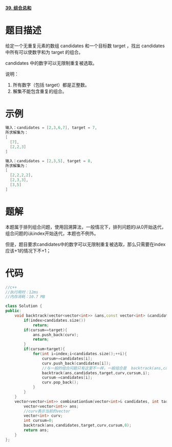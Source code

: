 #### [39. 组合总和](https://leetcode-cn.com/problems/combination-sum/)

# 题目描述

给定一个无重复元素的数组 candidates 和一个目标数 target ，找出 candidates 中所有可以使数字和为 target 的组合。

candidates 中的数字可以无限制重复被选取。

说明：

1. 所有数字（包括 target）都是正整数。
2. 解集不能包含重复的组合。 

# 示例

```c++
输入：candidates = [2,3,6,7], target = 7,
所求解集为：
[
  [7],
  [2,2,3]
]
```

```c++
输入：candidates = [2,3,5], target = 8,
所求解集为：
[
  [2,2,2,2],
  [2,3,3],
  [3,5]
]
```

# 题解

本题属于排列组合问题，使用回溯算法，一般情况下，排列问题的i从0开始迭代，组合问题的i从index开始迭代，本题也不例外。

但是，题目要求candidates中的数字可以无限制重复被选取，那么只需要在index应该+1的情况下不+1；

# 代码

```c++
//c++
//执行用时：12ms
//内存消耗：10.7 MB

class Solution {
public:
    void backtrack(vector<vector<int>> &ans,const vector<int> &candidates,const int &target,vector<int> &curv,int &cursum,int index){
        if(index>candidates.size())
            return;
        if(cursum==target){
            ans.push_back(curv);
            return;
        }
        if(cursum<target){
            for(int i=index;i<candidates.size();++i){
                cursum+=candidates[i];
                curv.push_back(candidates[i]);
                //与一般的组合问题只有这里不一样，一般组合是  backtrack(ans,candidates,target,curv,cursum,i+1)，这里i+1了
                backtrack(ans,candidates,target,curv,cursum,i);
                cursum-=candidates[i];
                curv.pop_back();
            }
        }
    }
    vector<vector<int>> combinationSum(vector<int>& candidates, int target) {
        vector<vector<int>> ans;
        //curv表示当前的vector
        vector<int> curv;
        int cursum=0;
        backtrack(ans,candidates,target,curv,cursum,0);
        return ans;
    }
};
```

